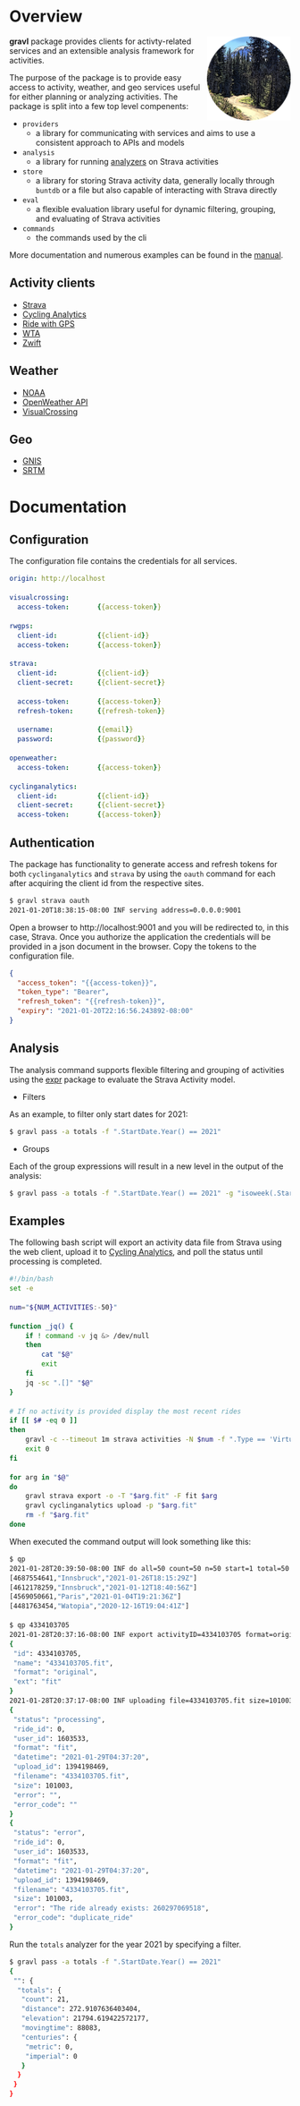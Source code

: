 # Overview

<img src="docs/images/gravl.png" width="150" alt="gravl logo" align="right">

**gravl** package provides clients for activty-related services and an extensible analysis framework for activities.

The purpose of the package is to provide easy access to activity, weather, and geo services useful for either planning or analyzing activities. The package is split into a few top level compenents:
* `providers`
  * a library for communicating with services and aims to use a consistent approach to APIs and models
* `analysis`
  * a library for running [analyzers](docs/analyzers.md) on Strava activities
* `store`
  * a library for storing Strava activity data, generally locally through `buntdb` or a file but also capable of interacting with Strava directly
* `eval`
  * a flexible evaluation library useful for dynamic filtering, grouping, and evaluating of Strava activities
* `commands`
  * the commands used by the cli

More documentation and numerous examples can be found in the [manual](docs/manual.md).

## Activity clients
* [Strava](https://strava.com)
* [Cycling Analytics](https://www.cyclinganalytics.com/)
* [Ride with GPS](https://ridewithgps.com)
* [WTA](https://wta.org)
* [Zwift](https://zwift.com)

## Weather
* [NOAA](https://weather.gov)
* [OpenWeather API](https://openweathermap.org/api)
* [VisualCrossing](https://visualcrossing.com)

## Geo
* [GNIS](https://geonames.usgs.gov)
* [SRTM](https://github.com/sakisds/go-srtm)

# Documentation

## Configuration

The configuration file contains the credentials for all services.

```yaml
origin: http://localhost

visualcrossing:
  access-token:       {{access-token}}

rwgps:
  client-id:          {{client-id}}
  access-token:       {{access-token}}

strava:
  client-id:          {{client-id}}
  client-secret:      {{client-secret}}

  access-token:       {{access-token}}
  refresh-token:      {{refresh-token}}

  username:           {{email}}
  password:           {{password}}

openweather:
  access-token:       {{access-token}}

cyclinganalytics:
  client-id:          {{client-id}}
  client-secret:      {{client-secret}}
  access-token:       {{access-token}}
```

## Authentication

The package has functionality to generate access and refresh tokens for both `cyclinganalytics` and `strava` by using the `oauth` command for each after acquiring the client id from the respective sites.

```sh
$ gravl strava oauth
2021-01-20T18:38:15-08:00 INF serving address=0.0.0.0:9001
```

Open a browser to http://localhost:9001 and you will be redirected to, in this case, Strava. Once you authorize the application the credentials will be provided in a json document in the browser. Copy the tokens to the configuration file.

```json
{
  "access_token": "{{access-token}}",
  "token_type": "Bearer",
  "refresh_token": "{{refresh-token}}",
  "expiry": "2021-01-20T22:16:56.243892-08:00"
}
```

## Analysis

The analysis command supports flexible filtering and grouping of activities using the [expr](https://github.com/antonmedv/expr) package to evaluate the Strava Activity model.


* Filters

As an example, to filter only start dates for 2021:

```sh
$ gravl pass -a totals -f ".StartDate.Year() == 2021"
```

* Groups

Each of the group expressions will result in a new level in the output of the analysis:

```sh
$ gravl pass -a totals -f ".StartDate.Year() == 2021" -g "isoweek(.StartDate)" -g ".Type"
```

## Examples

The following bash script will export an activity data file from Strava using the web client, upload it to [Cycling Analytics](https://www.cyclinganalytics.com/), and poll the status until processing is completed.

```sh
#!/bin/bash
set -e

num="${NUM_ACTIVITIES:-50}"

function _jq() {
    if ! command -v jq &> /dev/null
    then
        cat "$@"
        exit
    fi
    jq -sc ".[]" "$@"
}

# If no activity is provided display the most recent rides
if [[ $# -eq 0 ]]
then
    gravl -c --timeout 1m strava activities -N $num -f ".Type == 'VirtualRide'" -B ".ID, .Name, .StartDateLocal, .Distance.Miles()" | _jq
    exit 0
fi

for arg in "$@"
do
    gravl strava export -o -T "$arg.fit" -F fit $arg
    gravl cyclinganalytics upload -p "$arg.fit"
    rm -f "$arg.fit"
done
```

When executed the command output will look something like this:

```sh
$ qp
2021-01-28T20:39:50-08:00 INF do all=50 count=50 n=50 start=1 total=50
[4687554641,"Innsbruck","2021-01-26T18:15:29Z"]
[4612178259,"Innsbruck","2021-01-12T18:40:56Z"]
[4569050661,"Paris","2021-01-04T19:21:36Z"]
[4481763454,"Watopia","2020-12-16T19:04:41Z"]

$ qp 4334103705
2021-01-28T20:37:16-08:00 INF export activityID=4334103705 format=original
{
 "id": 4334103705,
 "name": "4334103705.fit",
 "format": "original",
 "ext": "fit"
}
2021-01-28T20:37:17-08:00 INF uploading file=4334103705.fit size=101003
{
 "status": "processing",
 "ride_id": 0,
 "user_id": 1603533,
 "format": "fit",
 "datetime": "2021-01-29T04:37:20",
 "upload_id": 1394198469,
 "filename": "4334103705.fit",
 "size": 101003,
 "error": "",
 "error_code": ""
}
{
 "status": "error",
 "ride_id": 0,
 "user_id": 1603533,
 "format": "fit",
 "datetime": "2021-01-29T04:37:20",
 "upload_id": 1394198469,
 "filename": "4334103705.fit",
 "size": 101003,
 "error": "The ride already exists: 260297069518",
 "error_code": "duplicate_ride"
}
```

Run the `totals` analyzer for the year 2021 by specifying a filter.

```sh
$ gravl pass -a totals -f ".StartDate.Year() == 2021"
{
 "": {
  "totals": {
   "count": 21,
   "distance": 272.9107636403404,
   "elevation": 21794.619422572177,
   "movingtime": 88083,
   "centuries": {
    "metric": 0,
    "imperial": 0
   }
  }
 }
}
```
